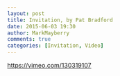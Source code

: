 ```yaml
---
layout: post
title: Invitation, by Pat Bradford
date: 2015-06-03 19:30
author: MarkMayberry
comments: true
categories: [Invitation, Video]
---
```

https://vimeo.com/130319107
